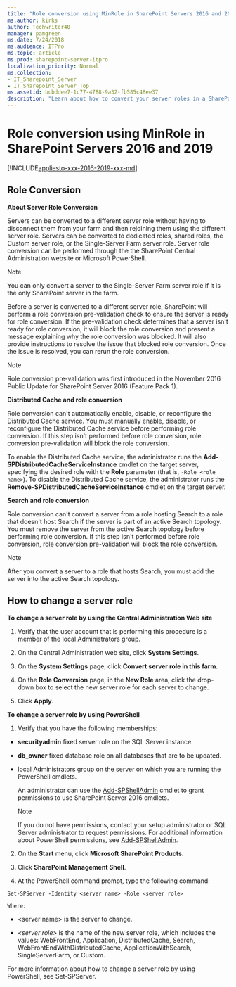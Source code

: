 ```yaml
---
title: "Role conversion using MinRole in SharePoint Servers 2016 and 2019"
ms.author: kirks
author: Techwriter40
manager: pamgreen
ms.date: 7/24/2018
ms.audience: ITPro
ms.topic: article
ms.prod: sharepoint-server-itpro
localization_priority: Normal
ms.collection:
- IT_Sharepoint_Server
- IT_Sharepoint_Server_Top
ms.assetid: bcbddee7-1c77-4788-9a32-fb585c48ee37
description: "Learn about how to convert your server roles in a SharePoint farm deployment using MinRole. MinRole help administrators select the right server role when provisioning SharePoint Server."
---
```


# Role conversion using MinRole in SharePoint Servers 2016 and 2019

[!INCLUDE[appliesto-xxx-2016-2019-xxx-md](../includes/appliesto-xxx-2016-2019-xxx-md.md)] 
  
## Role Conversion

 **About Server Role Conversion**
  
Servers can be converted to a different server role without having to disconnect them from your farm and then rejoining them using the different server role. Servers can be converted to dedicated roles, shared roles, the Custom server role, or the Single-Server Farm server role. Server role conversion can be performed through the the SharePoint Central Administration website or Microsoft PowerShell.
  
> [!NOTE]
> You can only convert a server to the Single-Server Farm server role if it is the only SharePoint server in the farm. 
  
Before a server is converted to a different server role, SharePoint will perform a role conversion pre-validation check to ensure the server is ready for role conversion. If the pre-validation check determines that a server isn't ready for role conversion, it will block the role conversion and present a message explaining why the role conversion was blocked. It will also provide instructions to resolve the issue that blocked role conversion. Once the issue is resolved, you can rerun the role conversion.
  
> [!NOTE]
> Role conversion pre-validation was first introduced in the November 2016 Public Update for SharePoint Server 2016 (Feature Pack 1). 
  
 **Distributed Cache and role conversion**
  
Role conversion can't automatically enable, disable, or reconfigure the Distributed Cache service. You must manually enable, disable, or reconfigure the Distributed Cache service before performing role conversion. If this step isn't performed before role conversion, role conversion pre-validation will block the role conversion.
  
To enable the Distributed Cache service, the administrator runs the **Add-SPDistributedCacheServiceInstance** cmdlet on the target server, specifying the desired role with the **Role** parameter (that is,  `-Role <role name>`). To disable the Distributed Cache service, the administrator runs the **Remove-SPDistributedCacheServiceInstance** cmdlet on the target server. 
  
 **Search and role conversion**
  
Role conversion can't convert a server from a role hosting Search to a role that doesn't host Search if the server is part of an active Search topology. You must remove the server from the active Search topology before performing role conversion. If this step isn't performed before role conversion, role conversion pre-validation will block the role conversion.
  
> [!NOTE]
> After you convert a server to a role that hosts Search, you must add the server into the active Search topology. 
  
## How to change a server role
<a name="changerole"> </a>

 **To change a server role by using the Central Administration Web site**
  
1. Verify that the user account that is performing this procedure is a member of the local Administrators group.
    
2. On the Central Administration web site, click **System Settings**.
    
3. On the **System Settings** page, click **Convert server role in this farm**.
    
4. On the **Role Conversion** page, in the **New Role** area, click the drop-down box to select the new server role for each server to ﻿change. 
    
5. Click **Apply**.
    
 **To change a server role by using PowerShell**
  
1. Verify that you have the following memberships:
    
  - **securityadmin** fixed server role on the SQL Server instance. 
    
  - **db_owner** fixed database role on all databases that are to be updated. 
    
  - local Administrators group on the server on which you are running the PowerShell cmdlets.
    
    An administrator can use the [Add-SPShellAdmin](https://docs.microsoft.com/en-us/powershell/module/sharepoint-server/Add-SPShellAdmin?view=sharepoint-ps) cmdlet to grant permissions to use SharePoint Server 2016 cmdlets. 
    
    > [!NOTE]
    > If you do not have permissions, contact your setup administrator or SQL Server administrator to request permissions. For additional information about PowerShell permissions, see [Add-SPShellAdmin](https://docs.microsoft.com/en-us/powershell/module/sharepoint-server/Add-SPShellAdmin?view=sharepoint-ps). 
  
2. On the **Start** menu, click **Microsoft SharePoint Products**.
    
3. Click **SharePoint Management Shell**.
    
4. At the PowerShell command prompt, type the following command:
    
  ```
  Set-SPServer -Identity <server name> -Role <server role>
  ```

    Where:
    
  - \<server name\> is the server to change.
    
  -  _\<server role\>_ is the name of the new server role, which includes the values: WebFrontEnd, Application, DistributedCache, Search, WebFrontEndWithDistributedCache, ApplicationWithSearch, SingleServerFarm, or Custom. 
    
For more information about how to change a server role by using PowerShell, see Set-SPServer.
  

